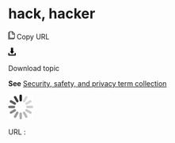# hack, hacker

![Copy URL](media/hack-hacker/Copy.png)
Copy URL

![Download](media/hack-hacker/Download.png)

Download topic

**See** [Security, safety, and privacy term collection](https://worldready.cloudapp.net/Styleguide/Read?id=2700&topicid=26894)[](https://worldready.cloudapp.net/Styleguide/Read?id=1413&topicid=3837)

![In progress](media/hack-hacker/activity-large.gif)

URL :
